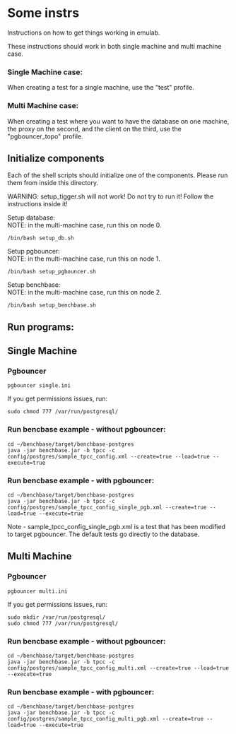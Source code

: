 # Some instrs

Instructions on how to get things working in emulab.

These instructions should work in both single machine and multi machine case.

### Single Machine case:

When creating a test for a single machine, use the "test" profile.

### Multi Machine case:

When creating a test where you want to have the database on one machine, the proxy on the second, and the client on the third, use the "pgbouncer_topo" profile.

## Initialize components

Each of the shell scripts should initialize one of the components. Please run them from inside this directory. 

WARNING: setup_tigger.sh will not work! Do not try to run it! Follow the instructions inside it!

Setup database:\
NOTE: in the multi-machine case, run this on node 0.
```
/bin/bash setup_db.sh
```

Setup pgbouncer:\
NOTE: in the multi-machine case, run this on node 1.
```
/bin/bash setup_pgbouncer.sh
```

Setup benchbase:\
NOTE: in the multi-machine case, run this on node 2.
```
/bin/bash setup_benchbase.sh
```


## Run programs:

## Single Machine

### Pgbouncer
```
pgbouncer single.ini
```
If you get permissions issues, run:
```
sudo chmod 777 /var/run/postgresql/
```

### Run bencbase example - without pgbouncer:
```
cd ~/benchbase/target/benchbase-postgres
java -jar benchbase.jar -b tpcc -c config/postgres/sample_tpcc_config.xml --create=true --load=true --execute=true
```

### Run bencbase example - with pgbouncer:
```
cd ~/benchbase/target/benchbase-postgres
java -jar benchbase.jar -b tpcc -c config/postgres/sample_tpcc_config_single_pgb.xml --create=true --load=true --execute=true
```
Note - sample_tpcc_config_single_pgb.xml is a test that has been modified to target pgbouncer. The default tests go directly to the database.


## Multi Machine

### Pgbouncer
```
pgbouncer multi.ini
```
If you get permissions issues, run:
```
sudo mkdir /var/run/postgresql/
sudo chmod 777 /var/run/postgresql/
```

### Run bencbase example - without pgbouncer:
```
cd ~/benchbase/target/benchbase-postgres
java -jar benchbase.jar -b tpcc -c config/postgres/sample_tpcc_config_multi.xml --create=true --load=true --execute=true
```

### Run bencbase example - with pgbouncer:
```
cd ~/benchbase/target/benchbase-postgres
java -jar benchbase.jar -b tpcc -c config/postgres/sample_tpcc_config_multi_pgb.xml --create=true --load=true --execute=true
```

